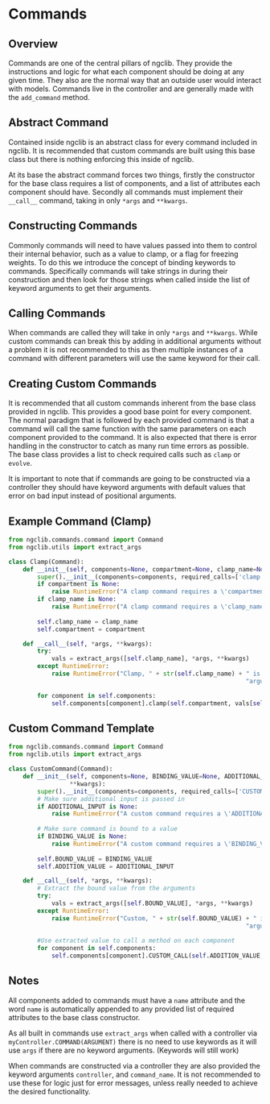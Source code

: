 # Commands

## Overview
Commands are one of the central pillars of ngclib. They provide the instructions
and logic for what each component should be doing at any given time. They also
are the normal way that an outside user would interact with models. Commands 
live in the controller and are generally made with the `add_command` method.

## Abstract Command
Contained inside ngclib is an abstract class for every command included in 
ngclib. It is recommended that custom commands are built using this base 
class but there is nothing enforcing this inside of ngclib.

At its base the abstract command forces two things, firstly the constructor 
for the base class requires a list of components, and a list of attributes 
each component should have. Secondly all commands must implement their 
`__call__` command, taking in only `*args` and `**kwargs`.

## Constructing Commands
Commonly commands will need to have values passed into them to control their 
internal behavior, such as a value to clamp, or a flag for freezing weights. 
To do this we introduce the concept of binding keywords to commands. 
Specifically commands will take strings in during their construction and then 
look for those strings when called inside the list of keyword arguments to 
get their arguments.

## Calling Commands
When commands are called they will take in only `*args` and `**kwargs`. 
While custom commands can break this by adding in additional arguments 
without a problem it is not recommended to this as then multiple instances 
of a command with different parameters will use the same keyword for their 
call.

## Creating Custom Commands
It is recommended that all custom commands inherent from the base class 
provided in ngclib. This provides a good base point for every component. 
The normal paradigm that is followed by each provided command is that a command 
will call the same function with the same parameters on each component provided 
to the command. It is also expected that there is error handling in the 
constructor to catch as many run time errors as possible. The base class 
provides a list to check required calls such as `clamp` or `evolve`.

It is important to note that if commands are going to be constructed via a 
controller they should have keyword arguments with default values that 
error on bad input instead of positional arguments.

## Example Command (Clamp)
```python
from ngclib.commands.command import Command
from ngclib.utils import extract_args

class Clamp(Command):
    def __init__(self, components=None, compartment=None, clamp_name=None, **kwargs):
        super().__init__(components=components, required_calls=['clamp'])
        if compartment is None:
            raise RuntimeError("A clamp command requires a \'compartment\' to clamp to for construction")
        if clamp_name is None:
            raise RuntimeError("A clamp command requires a \'clamp_name\' to bind to for construction")
    
        self.clamp_name = clamp_name
        self.compartment = compartment

    def __call__(self, *args, **kwargs):
        try:
            vals = extract_args([self.clamp_name], *args, **kwargs)
        except RuntimeError:
            raise RuntimeError("Clamp, " + str(self.clamp_name) + " is missing from keyword arguments or a positional "
                                                                  "arguments can be provided")

        for component in self.components:
            self.components[component].clamp(self.compartment, vals[self.clamp_name])
```

## Custom Command Template
```python
from ngclib.commands.command import Command
from ngclib.utils import extract_args

class CustomCommand(Command):
    def __init__(self, components=None, BINDING_VALUE=None, ADDITIONAL_INPUT=None, 
                 **kwargs):
        super().__init__(components=components, required_calls=['CUSTOM_CALL'])
        # Make sure additional input is passed in
        if ADDITIONAL_INPUT is None:
            raise RuntimeError("A custom command requires a \'ADDITIONAL_INPUT\' for construction")
        
        # Make sure command is bound to a value
        if BINDING_VALUE is None:
            raise RuntimeError("A custom command requires a \'BINDING_VALUE\' to bind to for construction")
    
        self.BOUND_VALUE = BINDING_VALUE
        self.ADDITION_VALUE = ADDITIONAL_INPUT

    def __call__(self, *args, **kwargs):
        # Extract the bound value from the arguments
        try:
            vals = extract_args([self.BOUND_VALUE], *args, **kwargs)
        except RuntimeError:
            raise RuntimeError("Custom, " + str(self.BOUND_VALUE) + " is missing from keyword arguments or a positional "
                                                                  "arguments can be provided")
        
        #Use extracted value to call a method on each component
        for component in self.components:
            self.components[component].CUSTOM_CALL(self.ADDITION_VALUE, vals[self.BOUND_VALUE])
```

## Notes
All components added to commands must have a `name` attribute and the word 
`name` is automatically appended to any provided list of required attributes 
to the base class constructor. 

As all built in commands use `extract_args` when called with a controller via
`myController.COMMAND(ARGUMENT)` there is no need to use keywords as it will 
use `args` if there are no keyword arguments. (Keywords will still work)

When commands are constructed via a controller they are also provided the 
keyword arguments `controller`, and `command_name`. It is not recommended to 
use these for logic just for error messages, unless really needed to achieve 
the desired functionality.